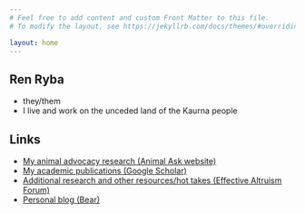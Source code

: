 ```yaml
---
# Feel free to add content and custom Front Matter to this file.
# To modify the layout, see https://jekyllrb.com/docs/themes/#overriding-theme-defaults

layout: home
---
```

## Ren Ryba
- they/them
- I live and work on the unceded land of the Kaurna people

## Links
- [My animal advocacy research (Animal Ask website)](https://www.animalask.org/research)
- [My academic publications (Google Scholar)](https://www.scholar.google.com/citations?hl=en&user=hCCZcZYAAAAJ&view_op=list_works&sortby=pubdate)
- [Additional research and other resources/hot takes (Effective Altruism Forum)](https://forum.effectivealtruism.org/users/ren-ryba)
- [Personal blog (Bear)](https://www.island.bearblog.dev)
